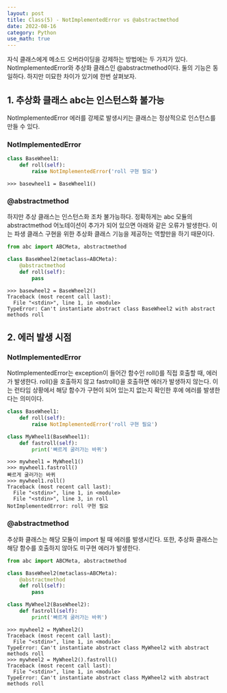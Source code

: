 ```yaml
---
layout: post
title: Class(5) - NotImplementedError vs @abstractmethod
date: 2022-08-16
category: Python
use_math: true
---
```


자식 클래스에게 메소드 오버라이딩을 강제하는 방법에는 두 가지가 있다. NotImplementedError와 추상화 클래스인 @abstractmethod이다.
둘의 기능은 동일하다. 하지만 미묘한 차이가 있기에 한번 살펴보자.



## 1. 추상화 클래스 abc는 인스턴스화 불가능

NotImplementedError 에러를 강제로 발생시키는 클래스는 정상적으로 인스턴스를 만들 수 있다. 

### NotImplementedError

```python
class BaseWheel1:
    def roll(self):
        raise NotImplementedError('roll 구현 필요')
```

```
>>> basewheel1 = BaseWheel1()
```

### @abstractmethod

하지만 추상 클래스는 인스턴스화 조차 불가능하다. 
정확하게는 abc 모듈의 abstractmethod 어노테이션이 추가가 되어 있으면 아래와 같은 오류가 발생한다. 
이는 파생 클래스 구현을 위한 추상화 클래스 기능을 제공하는 역할만을 하기 때문이다.

```python
from abc import ABCMeta, abstractmethod

class BaseWheel2(metaclass=ABCMeta):
    @abstractmethod
    def roll(self):
        pass
```

```
>>> basewheel2 = BaseWheel2()
Traceback (most recent call last):
  File "<stdin>", line 1, in <module>
TypeError: Can't instantiate abstract class BaseWheel2 with abstract methods roll
```


## 2. 에러 발생 시점

### NotImplementedError

NotImplementedError는 exception이 들어간 함수인 roll()를 직접 호출할 때, 에러가 발생한다. roll()을 호출하지 않고 fastroll()을 호출하면 에러가 발생하지 않는다.
이는 런타임 상황에서 해당 함수가 구현이 되어 있는지 없는지 확인한 후에 에러를 발생한다는 의미이다. 

```python
class BaseWheel1:
    def roll(self):
        raise NotImplementedError('roll 구현 필요')

class MyWheel1(BaseWheel1):
    def fastroll(self):
        print('빠르게 굴러가는 바퀴')
```

```
>>> mywheel1 = MyWheel1()
>>> mywheel1.fastroll()
빠르게 굴러가는 바퀴
>>> mywheel1.roll()
Traceback (most recent call last):
  File "<stdin>", line 1, in <module>
  File "<stdin>", line 3, in roll
NotImplementedError: roll 구현 필요
```

### @abstractmethod

추상화 클래스는 해당 모듈이 import 될 때 에러를 발생시킨다. 
또한, 추상화 클래스는 해당 함수를 호출하지 않아도 미구현 에러가 발생한다. 

```python
from abc import ABCMeta, abstractmethod

class BaseWheel2(metaclass=ABCMeta):
    @abstractmethod
    def roll(self):
        pass

class MyWheel2(BaseWheel2):
    def fastroll(self):
        print('빠르게 굴러가는 바퀴')
```

```
>>> mywheel2 = MyWheel2()
Traceback (most recent call last):
  File "<stdin>", line 1, in <module>
TypeError: Can't instantiate abstract class MyWheel2 with abstract methods roll
>>> mywheel2 = MyWheel2().fastroll()
Traceback (most recent call last):
  File "<stdin>", line 1, in <module>
TypeError: Can't instantiate abstract class MyWheel2 with abstract methods roll
```

